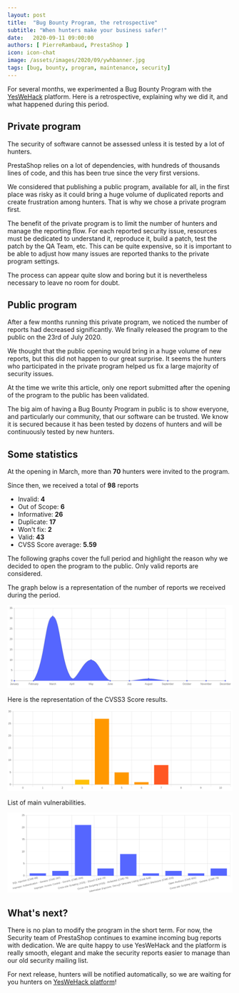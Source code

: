 ```yaml
---
layout: post
title:  "Bug Bounty Program, the retrospective"
subtitle: "When hunters make your business safer!"
date:   2020-09-11 09:00:00
authors: [ PierreRambaud, PrestaShop ]
icon: icon-chat
image: /assets/images/2020/09/ywhbanner.jpg
tags: [bug, bounty, program, maintenance, security]
---
```


For several months, we experimented a Bug Bounty Program with the [YesWeHack](https://yeswehack.com) platform. Here is a retrospective, explaining why we did it, and what happened during this period.


## Private program

The security of software cannot be assessed unless it is tested by a lot of hunters.

PrestaShop relies on a lot of dependencies, with hundreds of thousands lines of code, and this has been true since the very first versions.

We considered that publishing a public program, available for all, in the first place was risky as it could bring a huge volume of duplicated reports and create frustration among hunters. That is why we chose a private program first.

The benefit of the private program is to limit the number of hunters and manage the reporting flow. For each reported security issue, resources must be dedicated to understand it, reproduce it, build a patch, test the patch by the QA Team, etc. This can be quite expensive, so it is important to be able to adjust how many issues are reported thanks to the private program settings.

The process can appear quite slow and boring but it is nevertheless necessary to leave no room for doubt.


## Public program

After a few months running this private program, we noticed the number of reports had decreased significantly. We finally released the program to the public on the 23rd of July 2020.

We thought that the public opening would bring in a huge volume of new reports, but this did not happen to our great surprise. It seems the hunters who participated in the private program helped us fix a large majority of security issues.

At the time we write this article, only one report submitted after the opening of the program to the public has been validated.

The big aim of having a Bug Bounty Program in public is to show everyone, and particularly our community, that our software can be trusted. We know it is secured because it has been tested by dozens of hunters and will be continuously tested by new hunters.


## Some statistics

At the opening in March, more than **70** hunters were invited to the program.

Since then, we received a total of **98** reports
 - Invalid: **4**
 - Out of Scope: **6**
 - Informative: **26**
 - Duplicate: **17**
 - Won't fix: **2**
 - Valid: **43**
 - CVSS Score average: **5.59**

The following graphs cover the full period and highlight the reason why we decided to open the program to the public.
Only valid reports are considered.

The graph below is a representation of the number of reports we received during the period.

[![Valid reports](/assets/images/2020/09/bug-bounty-all-valid-reports.png)](/assets/images/2020/09/bug-bounty-all-valid-reports.png)

Here is the representation of the CVSS3 Score results.

[![CVSS3 Score](/assets/images/2020/09/bug-bounty-all-valid-cvss.png)](/assets/images/2020/09/bug-bounty-all-valid-cvss.png)

List of main vulnerabilities.

[![Common vulnerabilities](/assets/images/2020/09/bug-bounty-all-valid-types.png)](/assets/images/2020/09/bug-bounty-all-valid-types.png)


## What's next?

There is no plan to modify the program in the short term. For now, the Security team of PrestaShop continues to examine incoming bug reports with dedication. We are quite happy to use YesWeHack and the platform is really smooth, elegant and make the security reports easier to manage than our old security mailing list.

For next release, hunters will be notified automatically, so we are waiting for you hunters on [YesWeHack platform](https://yeswehack.com/programs/prestashop)!
